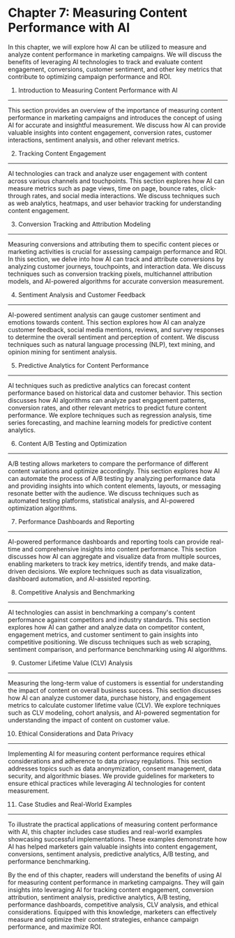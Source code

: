 Chapter 7: Measuring Content Performance with AI
================================================

In this chapter, we will explore how AI can be utilized to measure and analyze content performance in marketing campaigns. We will discuss the benefits of leveraging AI technologies to track and evaluate content engagement, conversions, customer sentiment, and other key metrics that contribute to optimizing campaign performance and ROI.

1. Introduction to Measuring Content Performance with AI
--------------------------------------------------------

This section provides an overview of the importance of measuring content performance in marketing campaigns and introduces the concept of using AI for accurate and insightful measurement. We discuss how AI can provide valuable insights into content engagement, conversion rates, customer interactions, sentiment analysis, and other relevant metrics.

2. Tracking Content Engagement
------------------------------

AI technologies can track and analyze user engagement with content across various channels and touchpoints. This section explores how AI can measure metrics such as page views, time on page, bounce rates, click-through rates, and social media interactions. We discuss techniques such as web analytics, heatmaps, and user behavior tracking for understanding content engagement.

3. Conversion Tracking and Attribution Modeling
-----------------------------------------------

Measuring conversions and attributing them to specific content pieces or marketing activities is crucial for assessing campaign performance and ROI. In this section, we delve into how AI can track and attribute conversions by analyzing customer journeys, touchpoints, and interaction data. We discuss techniques such as conversion tracking pixels, multichannel attribution models, and AI-powered algorithms for accurate conversion measurement.

4. Sentiment Analysis and Customer Feedback
-------------------------------------------

AI-powered sentiment analysis can gauge customer sentiment and emotions towards content. This section explores how AI can analyze customer feedback, social media mentions, reviews, and survey responses to determine the overall sentiment and perception of content. We discuss techniques such as natural language processing (NLP), text mining, and opinion mining for sentiment analysis.

5. Predictive Analytics for Content Performance
-----------------------------------------------

AI techniques such as predictive analytics can forecast content performance based on historical data and customer behavior. This section discusses how AI algorithms can analyze past engagement patterns, conversion rates, and other relevant metrics to predict future content performance. We explore techniques such as regression analysis, time series forecasting, and machine learning models for predictive content analytics.

6. Content A/B Testing and Optimization
---------------------------------------

A/B testing allows marketers to compare the performance of different content variations and optimize accordingly. This section explores how AI can automate the process of A/B testing by analyzing performance data and providing insights into which content elements, layouts, or messaging resonate better with the audience. We discuss techniques such as automated testing platforms, statistical analysis, and AI-powered optimization algorithms.

7. Performance Dashboards and Reporting
---------------------------------------

AI-powered performance dashboards and reporting tools can provide real-time and comprehensive insights into content performance. This section discusses how AI can aggregate and visualize data from multiple sources, enabling marketers to track key metrics, identify trends, and make data-driven decisions. We explore techniques such as data visualization, dashboard automation, and AI-assisted reporting.

8. Competitive Analysis and Benchmarking
----------------------------------------

AI technologies can assist in benchmarking a company's content performance against competitors and industry standards. This section explores how AI can gather and analyze data on competitor content, engagement metrics, and customer sentiment to gain insights into competitive positioning. We discuss techniques such as web scraping, sentiment comparison, and performance benchmarking using AI algorithms.

9. Customer Lifetime Value (CLV) Analysis
-----------------------------------------

Measuring the long-term value of customers is essential for understanding the impact of content on overall business success. This section discusses how AI can analyze customer data, purchase history, and engagement metrics to calculate customer lifetime value (CLV). We explore techniques such as CLV modeling, cohort analysis, and AI-powered segmentation for understanding the impact of content on customer value.

10. Ethical Considerations and Data Privacy
-------------------------------------------

Implementing AI for measuring content performance requires ethical considerations and adherence to data privacy regulations. This section addresses topics such as data anonymization, consent management, data security, and algorithmic biases. We provide guidelines for marketers to ensure ethical practices while leveraging AI technologies for content measurement.

11. Case Studies and Real-World Examples
----------------------------------------

To illustrate the practical applications of measuring content performance with AI, this chapter includes case studies and real-world examples showcasing successful implementations. These examples demonstrate how AI has helped marketers gain valuable insights into content engagement, conversions, sentiment analysis, predictive analytics, A/B testing, and performance benchmarking.

By the end of this chapter, readers will understand the benefits of using AI for measuring content performance in marketing campaigns. They will gain insights into leveraging AI for tracking content engagement, conversion attribution, sentiment analysis, predictive analytics, A/B testing, performance dashboards, competitive analysis, CLV analysis, and ethical considerations. Equipped with this knowledge, marketers can effectively measure and optimize their content strategies, enhance campaign performance, and maximize ROI.
